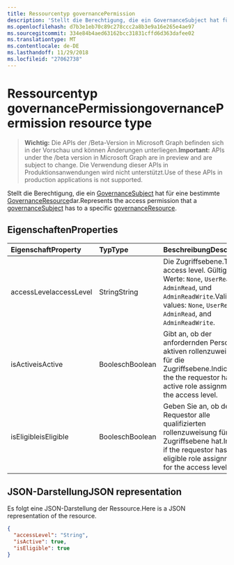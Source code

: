 ```yaml
---
title: Ressourcentyp governancePermission
description: 'Stellt die Berechtigung, die ein GovernanceSubject hat für eine bestimmte GovernanceResource dar.  '
ms.openlocfilehash: d7b3e1eb70c89c278ccc2a8b3e9a16e265e4ae97
ms.sourcegitcommit: 334e84b4aed63162bcc31831cffd6d363dafee02
ms.translationtype: MT
ms.contentlocale: de-DE
ms.lasthandoff: 11/29/2018
ms.locfileid: "27062738"
---
```

# <a name="governancepermission-resource-type"></a><span data-ttu-id="ac24e-103">Ressourcentyp governancePermission</span><span class="sxs-lookup"><span data-stu-id="ac24e-103">governancePermission resource type</span></span>

> <span data-ttu-id="ac24e-104">**Wichtig:** Die APIs der /Beta-Version in Microsoft Graph befinden sich in der Vorschau und können Änderungen unterliegen.</span><span class="sxs-lookup"><span data-stu-id="ac24e-104">**Important:** APIs under the /beta version in Microsoft Graph are in preview and are subject to change.</span></span> <span data-ttu-id="ac24e-105">Die Verwendung dieser APIs in Produktionsanwendungen wird nicht unterstützt.</span><span class="sxs-lookup"><span data-stu-id="ac24e-105">Use of these APIs in production applications is not supported.</span></span>

<span data-ttu-id="ac24e-106">Stellt die Berechtigung, die ein [GovernanceSubject](../resources/governancesubject.md) hat für eine bestimmte [GovernanceResource](../resources/governanceresource.md)dar.</span><span class="sxs-lookup"><span data-stu-id="ac24e-106">Represents the access permission that a [governanceSubject](../resources/governancesubject.md) has to a specific [governanceResource](../resources/governanceresource.md).</span></span>  


## <a name="properties"></a><span data-ttu-id="ac24e-107">Eigenschaften</span><span class="sxs-lookup"><span data-stu-id="ac24e-107">Properties</span></span>
| <span data-ttu-id="ac24e-108">Eigenschaft</span><span class="sxs-lookup"><span data-stu-id="ac24e-108">Property</span></span>     | <span data-ttu-id="ac24e-109">Typ</span><span class="sxs-lookup"><span data-stu-id="ac24e-109">Type</span></span>   |<span data-ttu-id="ac24e-110">Beschreibung</span><span class="sxs-lookup"><span data-stu-id="ac24e-110">Description</span></span>|
|:---------------|:--------|:----------|
|<span data-ttu-id="ac24e-111">accessLevel</span><span class="sxs-lookup"><span data-stu-id="ac24e-111">accessLevel</span></span>|<span data-ttu-id="ac24e-112">String</span><span class="sxs-lookup"><span data-stu-id="ac24e-112">String</span></span>|<span data-ttu-id="ac24e-113">Die Zugriffsebene.</span><span class="sxs-lookup"><span data-stu-id="ac24e-113">The access level.</span></span> <span data-ttu-id="ac24e-114">Gültige Werte: ``None``, ``UserRead``, ``AdminRead``, und ``AdminReadWrite``.</span><span class="sxs-lookup"><span data-stu-id="ac24e-114">Valid values: ``None``, ``UserRead``, ``AdminRead``, and ``AdminReadWrite``.</span></span>|
|<span data-ttu-id="ac24e-115">isActive</span><span class="sxs-lookup"><span data-stu-id="ac24e-115">isActive</span></span>|<span data-ttu-id="ac24e-116">Boolesch</span><span class="sxs-lookup"><span data-stu-id="ac24e-116">Boolean</span></span>|<span data-ttu-id="ac24e-117">Gibt an, ob der anfordernden Person hat aktiven rollenzuweisung für die Zugriffsebene.</span><span class="sxs-lookup"><span data-stu-id="ac24e-117">Indicate if the the requestor has any active role assignment for the access level.</span></span>|
|<span data-ttu-id="ac24e-118">isEligible</span><span class="sxs-lookup"><span data-stu-id="ac24e-118">isEligible</span></span>|<span data-ttu-id="ac24e-119">Boolesch</span><span class="sxs-lookup"><span data-stu-id="ac24e-119">Boolean</span></span>|<span data-ttu-id="ac24e-120">Geben Sie an, ob der Requestor alle qualifizierten rollenzuweisung für die Zugriffsebene hat.</span><span class="sxs-lookup"><span data-stu-id="ac24e-120">Indicate if the requestor has any eligible role assignment for the access level.</span></span>|

## <a name="json-representation"></a><span data-ttu-id="ac24e-121">JSON-Darstellung</span><span class="sxs-lookup"><span data-stu-id="ac24e-121">JSON representation</span></span>

<span data-ttu-id="ac24e-122">Es folgt eine JSON-Darstellung der Ressource.</span><span class="sxs-lookup"><span data-stu-id="ac24e-122">Here is a JSON representation of the resource.</span></span>

```json
{
  "accessLevel": "String",
  "isActive": true,
  "isEligible": true
}

```